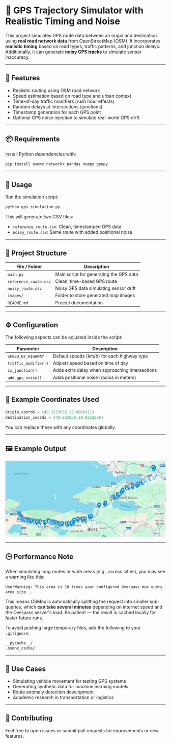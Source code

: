 # 🚚 GPS Trajectory Simulator with Realistic Timing and Noise

This project simulates GPS route data between an origin and destination using **real road network data** from OpenStreetMap (OSM). It incorporates **realistic timing** based on road types, traffic patterns, and junction delays. Additionally, it can generate **noisy GPS tracks** to simulate sensor inaccuracy.

---

## 🧠 Features

- Realistic routing using OSM road network  
- Speed estimation based on road type and urban context  
- Time-of-day traffic modifiers (rush hour effects)  
- Random delays at intersections (junctions)  
- Timestamp generation for each GPS point  
- Optional GPS noise injection to simulate real-world GPS drift  

---

## 📦 Requirements

Install Python dependencies with:

```bash
pip install osmnx networkx pandas numpy geopy
```

---

## 🚀 Usage

Run the simulation script:

```bash
python gps_simulation.py
```

This will generate two CSV files:

- `reference_route.csv`: Clean, timestamped GPS data  
- `noisy_route.csv`: Same route with added positional noise  

---

## 📁 Project Structure

| File / Folder          | Description                                     |
|------------------------|-------------------------------------------------|
| `main.py`              | Main script for generating the GPS data         |
| `reference_route.csv`  | Clean, time-based GPS route                     |
| `noisy_route.csv`      | Noisy GPS data simulating sensor drift          |
| `images/`              | Folder to store generated map images            |
| `README.md`            | Project documentation                           |

---

## ⚙️ Configuration

The following aspects can be adjusted inside the script:

| Parameter              | Description                                      |
|------------------------|--------------------------------------------------|
| `SPEED_BY_HIGHWAY`     | Default speeds (km/h) for each highway type      |
| `traffic_modifier()`   | Adjusts speed based on time of day               |
| `is_junction()`        | Adds extra delay when approaching intersections  |
| `add_gps_noise()`      | Adds positional noise (radius in meters)         |

---

## 📍 Example Coordinates Used

```python
origin_coords = (40.3233635,28.0000311)         
destination_coords = (40.825069,29.9252826)
```

You can replace these with any coordinates globally.

---


## 🖼 Example Output

<p align="center">
  <img src="images/route_map_example.png" alt="Route Map Example" width="600"/>
</p>


---

## 🕒 Performance Note

When simulating long routes or wide areas (e.g., across cities), you may see a warning like this:

```
UserWarning: This area is 16 times your configured Overpass max query area size...
```

This means OSMnx is automatically splitting the request into smaller sub-queries, which **can take several minutes** depending on internet speed and the Overpass server's load. Be patient — the result is cached locally for faster future runs.

To avoid pushing large temporary files, add the following to your `.gitignore`:

```
__pycache__/
.osmnx_cache/
```

---

## 🧪 Use Cases

- Simulating vehicle movement for testing GPS systems  
- Generating synthetic data for machine learning models  
- Route anomaly detection development  
- Academic research in transportation or logistics  

---

## 🤝 Contributing

Feel free to open issues or submit pull requests for improvements or new features.
